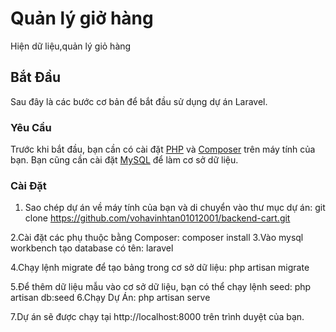 # Quản lý giở hàng

Hiện dữ liệu,quản lý giỏ hàng

## Bắt Đầu

Sau đây là các bước cơ bản để bắt đầu sử dụng dự án Laravel.

### Yêu Cầu

Trước khi bắt đầu, bạn cần có cài đặt [PHP](https://www.php.net/) và [Composer](https://getcomposer.org/) trên máy tính của bạn. Bạn cũng cần cài đặt [MySQL](https://www.mysql.com/) để làm cơ sở dữ liệu.

### Cài Đặt

1. Sao chép dự án về máy tính của bạn và di chuyển vào thư mục dự án:
   git clone https://github.com/vohavinhtan01012001/backend-cart.git
   
2.Cài đặt các phụ thuộc bằng Composer:
    composer install
3.Vào mysql workbench tạo database có tên: laravel

4.Chạy lệnh migrate để tạo bảng trong cơ sở dữ liệu:
    php artisan migrate
    
5.Để thêm dữ liệu mẫu vào cơ sở dữ liệu, bạn có thể chạy lệnh seed:
    php artisan db:seed
6.Chạy Dự Án:
    php artisan serve

7.Dự án sẽ được chạy tại http://localhost:8000 trên trình duyệt của bạn.
